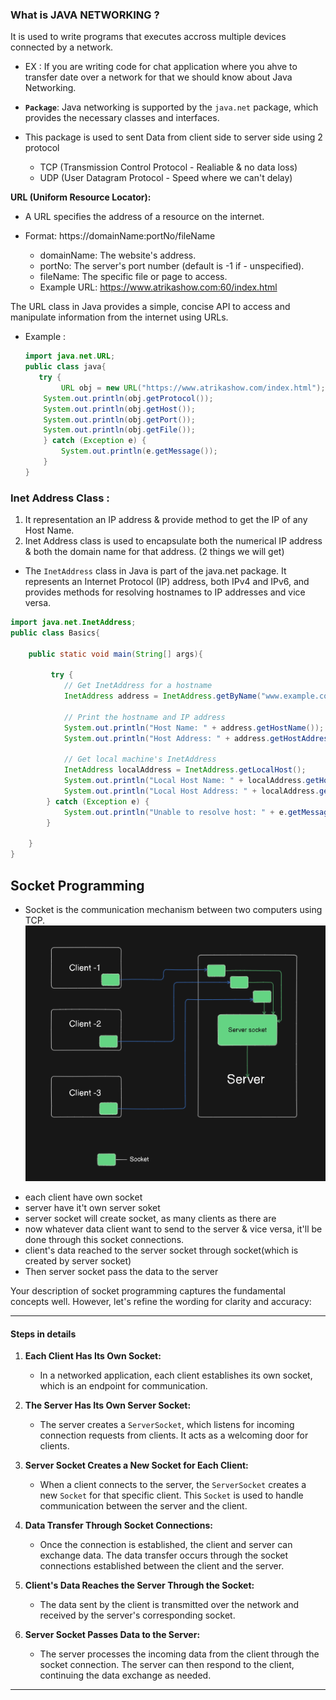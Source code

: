 ### What is JAVA NETWORKING ?
It is used to write programs that executes accross multiple devices connected by a network.
 - EX : If you are writing code for chat application where you ahve to transfer date over a network for that we should know about Java Networking.

* **`Package`**: Java networking is supported by the `java.net` package, which provides the necessary classes and interfaces.

* This package is used to sent Data from client side to server side using 2 protocol
    - TCP   (Transmission Control Protocol - Realiable & no data loss)
    - UDP   (User Datagram Protocol - Speed where we can't delay)

**URL (Uniform Resource Locator):**

- A URL specifies the address of a resource on the internet.

- Format: https://domainName:portNo/fileName

    - domainName: The website's address.
    - portNo: The server's port number (default is -1 if  - unspecified).
    - fileName: The specific file or page to access.
    - Example URL: https://www.atrikashow.com:60/index.html

The URL class in Java provides a simple, concise API to access and manipulate information from the internet using URLs.


- Example :
    ```java
    import java.net.URL;
    public class java{
       try {
            URL obj = new URL("https://www.atrikashow.com/index.html");
        System.out.println(obj.getProtocol());
        System.out.println(obj.getHost());
        System.out.println(obj.getPort());
        System.out.println(obj.getFile());
        } catch (Exception e) {
            System.out.println(e.getMessage());
        }
    }
    ```

### Inet Address Class :

1. It representation an IP address & provide method to get the IP of any Host Name.
2. Inet Address class is used to encapsulate both the numerical IP address & both the domain name for that address. (2 things we will get)

- The `InetAddress` class in Java is part of the java.net package. It represents an Internet Protocol (IP) address, both IPv4 and IPv6, and provides methods for resolving hostnames to IP addresses and vice versa.

```java
import java.net.InetAddress;
public class Basics{
    
    public static void main(String[] args){

         try {
            // Get InetAddress for a hostname
            InetAddress address = InetAddress.getByName("www.example.com");
            
            // Print the hostname and IP address
            System.out.println("Host Name: " + address.getHostName());
            System.out.println("Host Address: " + address.getHostAddress());
            
            // Get local machine's InetAddress
            InetAddress localAddress = InetAddress.getLocalHost();
            System.out.println("Local Host Name: " + localAddress.getHostName());
            System.out.println("Local Host Address: " + localAddress.getHostAddress());
        } catch (Exception e) {
            System.out.println("Unable to resolve host: " + e.getMessage());
        } 
        
    }
}
```

## Socket Programming 
* Socket is the communication mechanism between two computers using TCP.
![alt text](media/image.png)

- each client have own socket
- server have it't own server soket
- server socket will create socket, as many clients as there are 
- now whatever data client want to send to the server & vice versa, it'll be done through this socket connections.
- client's data reached to the server socket through socket(which is created by server socket)
- Then server socket pass the data to the server

Your description of socket programming captures the fundamental concepts well. However, let's refine the wording for clarity and accuracy:

---

#### Steps in details

1. **Each Client Has Its Own Socket:**
   - In a networked application, each client establishes its own socket, which is an endpoint for communication.

2. **The Server Has Its Own Server Socket:**
   - The server creates a `ServerSocket`, which listens for incoming connection requests from clients. It acts as a welcoming door for clients.

3. **Server Socket Creates a New Socket for Each Client:**
   - When a client connects to the server, the `ServerSocket` creates a new `Socket` for that specific client. This `Socket` is used to handle communication between the server and the client.

4. **Data Transfer Through Socket Connections:**
   - Once the connection is established, the client and server can exchange data. The data transfer occurs through the socket connections established between the client and the server.

5. **Client's Data Reaches the Server Through the Socket:**
   - The data sent by the client is transmitted over the network and received by the server's corresponding socket.

6. **Server Socket Passes Data to the Server:**
   - The server processes the incoming data from the client through the socket connection. The server can then respond to the client, continuing the data exchange as needed.

---
